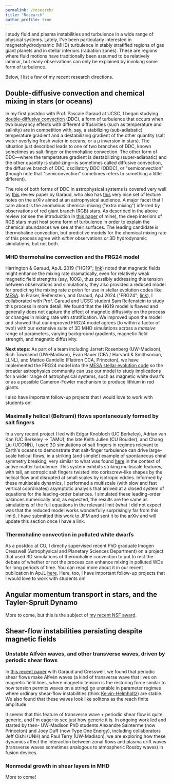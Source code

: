 ```yaml
---
permalink: /research/
title: "Research"
author_profile: true
---
```


I study fluid and plasma instabilities and turbulence in a wide range of physical systems. Lately, I've been particularly interested in magnetohydrodynamic (MHD) turbulence in stably stratified regions of gas giant planets and in stellar interiors (radiation zones). These are regions where fluid motions have traditionally been assumed to be relatively laminar, but many observations can only be explained by invoking some form of turbulence.

Below, I list a few of my recent research directions.

## Double-diffusive convection and chemical mixing in stars (or oceans)

In my first postdoc with Prof. Pascale Garaud at UCSC, I began studying [double-diffusive convection](https://en.wikipedia.org/wiki/Double_diffusive_convection) (DDC), a form of turbulence that occurs when two buoyancy effects with different diffusivities (such as temperature and salinity) are in competition with, say, a stabilizing (sub-adiabatic) temperature gradient and a destabilizing gradient of the other quantity (salt water overlying fresh water in oceans, or a μ inversion in stars). The situation just described leads to one of two branches of DDC, known sometimes as salt-finger or thermohaline convection. The other form of DDC—where the temperature gradient is destabilizing (super-adiabatic) and the other quantity is stabilizing—is sometimes called diffusive convection, the diffusive branch of DDC, oscillatory DDC (ODDC), or "semiconvection" (though note that "semiconvection" sometimes refers to something a little different).

The role of both forms of DDC in astrophysical systems is covered very well by [this](https://doi.org/10.1146/annurev-fluid-122316-045234) review paper by Garaud, who also has [this](https://arxiv.org/abs/2103.08072) very nice set of lecture notes on the arXiv aimed at an astrophysical audience. A major facet that I care about is the anomalous chemical mixing ("extra mixing") inferred by observations of red giant branch (RGB) stars. As described in the above review (or see the introduction in [this paper](https://doi.org/10.3847/1538-4357/aca024) of mine), the deep interiors of RGB stars must host some form of turbulence in order to explain the chemical abundances we see at their surfaces. The leading candidate is thermohaline convection, but predictive models for the chemical mixing rate of this process agree with *either* observations *or* 3D hydrodynamic simulations, but not both.

### MHD thermohaline convection and the FRG24 model
Harrington & Garaud, ApJL 2019 ("HG19"; [link](https://doi.org/10.3847/2041-8213/aaf812)) noted that magnetic fields might enhance the mixing rate dramatically, even for relatively weak magnetic field strengths (say, 100G), thus possibly addressing this tension between observations and simulations; they also provided a reduced model for predicting the mixing rate *a priori* for use in stellar evolution codes like [MESA](https://docs.mesastar.org/en/24.08.1/about.html). In Fraser, Reifenstein, and Garaud, ApJ 2024 ("FRG24"; [link](https://ui.adsabs.harvard.edu/abs/2024ApJ...964..184F/abstract)), I collaborated with Prof. Garaud and UCSC student Sam Reifenstein to study this process in more detail. We found that the HG19 model is flawed and generally does not capture the effect of magnetic diffusivity on the process or changes in mixing rate with stratification. We improved upon the model and showed that our improved FRG24 model agrees (to within a factor of two!) with our extensive suite of 3D MHD simulations across a *massive* range of parameters, varying background gradients, magnetic field strength, and magnetic diffusivity.

**Next steps**: As part of a team including Jarrett Rosenberg (UW-Madison), Rich Townsend (UW-Madison), Evan Bauer (CFA / Harvard & Smithsonian, LLNL), and Matteo Cantiello (Flatiron CCA, Princeton), we have implemented the FRG24 model into the [MESA stellar evolution code](https://docs.mesastar.org/en/24.08.1/about.html) so the broader astrophysics community can use our model to study implications for a wider range of astrophysical systems, such as magnetic white dwarfs or as a possible Cameron-Fowler mechanism to produce lithium in red giants. 

I also have important follow-up projects that I would love to work with students on!

### Maximally helical (Beltrami) flows spontaneously formed by salt fingers
In a very recent project I led with Edgar Knobloch (UC Berkeley), Adrian van Kan (UC Berkeley -> TAMU), the late Keith Julien (CU Boulder), and Chang Liu (UCONN), I used 3D simulations of salt fingers in regimes relevant to Earth's oceans to demonstrate that salt-finger turbulence can drive large-scale helical flows, in a striking (and simple!) example of spontaneous chiral symmetry breaking, very similar to what was found [here](https://www.pnas.org/doi/10.1073/pnas.1614721114) in the context of active matter turbulence. This system exhibits striking multiscale features, with tall, anisotropic salt fingers twisted into corkscrew-like shapes by the helical flow and disrupted at small scales by isotropic eddies. Informed by these multiscale dynamics, I performed a multiscale (with slow and fast vertical coordinates) asymptotic analysis that arrived at a closed system of equations for the leading-order balances. I simulated these leading-order balances numerically and, as expected, the results are the same as simulations of the full equations in the relevant limit (what I did not expect was that the reduced model works wonderfully surprisingly far from this limit). I have submitted this work to JFM and sent it to the arXiv and will update this section once I have a link.

### Thermohaline convection in polluted white dwarfs
As a postdoc at CU, I directly supervised recent PhD graduate Imogen Cresswell (Astrophysical and Planetary Sciences Department) on a project that used 3D simulations of thermohaline convection to put to rest the debate of whether or not the process can enhance mixing in polluted WDs for long periods of time. You can read more about it in our recent publication in ApJL [here](https://ui.adsabs.harvard.edu/abs/2025ApJ...986L..10C/abstract). Here, too, I have important follow-up projects that I would love to work with students on!

## Angular momentum transport in stars, and the Tayler-Spruit Dynamo

More to come, but this is the subject of [my recent NSF award](https://www.nsf.gov/awardsearch/showAward?AWD_ID=2402142&HistoricalAwards=false).

## Shear-flow instabilities persisting despite magnetic fields

### Unstable Alfvén waves, and other transverse waves, driven by periodic shear flows

In [this recent paper](https://doi.org/10.1017/jfm.2022.782) with Garaud and Cresswell, we found that periodic shear flows make Alfvén waves (a kind of transverse wave that lives on magnetic field lines, where magnetic tension is the restoring force similar to how tension permits waves on a string) go unstable in parameter regimes where ordinary shear-flow instabilities (think [Kelvin-Helmholtz](https://en.wikipedia.org/wiki/Kelvin%E2%80%93Helmholtz_instability)) are stable. We also found that these waves look like solitons as the reach finite amplitude. 

It seems that this feature of transverse wave + periodic shear flow is quite generic, and I'm eager to see just how generic it is. In ongoing work led and started by then- UW-Madison PhD students Alexandre Sainterme (now Princeton) and Joey Duff (now Type One Energy), including collaborators Jeff Oishi (UNH) and Paul Terry (UW-Madison), we are exploring how these dynamics affect the interaction between zonal flows and plasma drift waves (transverse waves sometimes analogous to atmospheric Rossby waves) in fusion devices.

### Nonmodal growth in shear layers in MHD

More to come!
